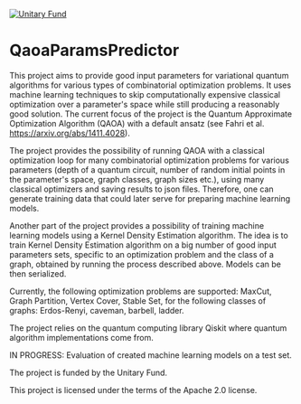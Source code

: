 [![Unitary Fund](https://img.shields.io/badge/Supported%20By-UNITARY%20FUND-brightgreen.svg?style=for-the-badge)](http://unitary.fund)

# QaoaParamsPredictor

This project aims to provide good input parameters for variational quantum algorithms for various types of combinatorial
optimization problems. It uses machine learning techniques to skip computationally expensive classical optimization over
a parameter's space while still producing a reasonably good solution. The current focus of the project is the Quantum
Approximate Optimization Algorithm (QAOA) with a default ansatz (see Fahri et al. https://arxiv.org/abs/1411.4028).

The project provides the possibility of running QAOA with a classical optimization loop for many combinatorial
optimization problems for various parameters (depth of a quantum circuit, number of random initial points in the
parameter's space, graph classes, graph sizes etc.), using many classical optimizers and saving results to json files.
Therefore, one can generate training data that could later serve for preparing machine learning models.

Another part of the project provides a possibility of training machine learning models using a Kernel Density Estimation
algorithm. The idea is to train Kernel Density Estimation algorithm on a big number of good input parameters sets,
specific to an optimization problem and the class of a graph, obtained by running the process described above. Models
can be then serialized.

Currently, the following optimization problems are supported: MaxCut, Graph Partition, Vertex Cover, Stable Set, for the
following classes of graphs: Erdos-Renyi, caveman, barbell, ladder.

The project relies on the quantum computing library Qiskit where quantum algorithm implementations come from.

IN PROGRESS: Evaluation of created machine learning models on a test set.

The project is funded by the Unitary Fund.

This project is licensed under the terms of the Apache 2.0 license.